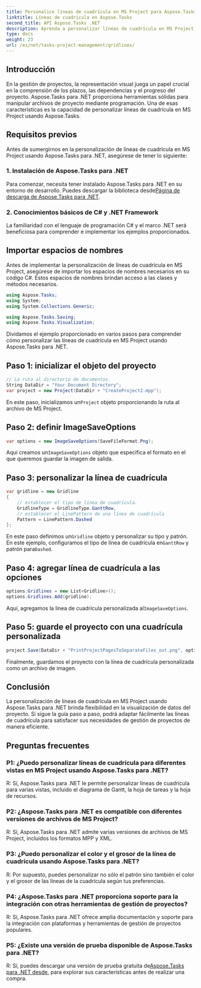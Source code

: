 ```yaml
---
title: Personalice líneas de cuadrícula en MS Project para Aspose.Tasks
linktitle: Líneas de cuadrícula en Aspose.Tasks
second_title: API Aspose.Tasks .NET
description: Aprenda a personalizar líneas de cuadrícula en MS Project usando Aspose.Tasks para .NET. Mejore la visualización y gestión de su proyecto con pasos fáciles de seguir.
type: docs
weight: 23
url: /es/net/tasks-project-management/gridlines/
---
```

## Introducción

En la gestión de proyectos, la representación visual juega un papel crucial en la comprensión de los plazos, las dependencias y el progreso del proyecto. Aspose.Tasks para .NET proporciona herramientas sólidas para manipular archivos de proyecto mediante programación. Una de esas características es la capacidad de personalizar líneas de cuadrícula en MS Project usando Aspose.Tasks.

## Requisitos previos

Antes de sumergirnos en la personalización de líneas de cuadrícula en MS Project usando Aspose.Tasks para .NET, asegúrese de tener lo siguiente:

### 1. Instalación de Aspose.Tasks para .NET

 Para comenzar, necesita tener instalado Aspose.Tasks para .NET en su entorno de desarrollo. Puedes descargar la biblioteca desde[Página de descarga de Aspose.Tasks para .NET](https://releases.aspose.com/tasks/net/).

### 2. Conocimientos básicos de C# y .NET Framework

La familiaridad con el lenguaje de programación C# y el marco .NET será beneficiosa para comprender e implementar los ejemplos proporcionados.

## Importar espacios de nombres

Antes de implementar la personalización de líneas de cuadrícula en MS Project, asegúrese de importar los espacios de nombres necesarios en su código C#. Estos espacios de nombres brindan acceso a las clases y métodos necesarios.

```csharp
using Aspose.Tasks;
using System;
using System.Collections.Generic;

using Aspose.Tasks.Saving;
using Aspose.Tasks.Visualization;

```

Dividamos el ejemplo proporcionado en varios pasos para comprender cómo personalizar las líneas de cuadrícula en MS Project usando Aspose.Tasks para .NET.

## Paso 1: inicializar el objeto del proyecto

```csharp
// La ruta al directorio de documentos.
String DataDir = "Your Document Directory";
var project = new Project(DataDir + "CreateProject2.mpp");
```

 En este paso, inicializamos un`Project` objeto proporcionando la ruta al archivo de MS Project.

## Paso 2: definir ImageSaveOptions

```csharp
var options = new ImageSaveOptions(SaveFileFormat.Png);
```

 Aquí creamos un`ImageSaveOptions` objeto que especifica el formato en el que queremos guardar la imagen de salida.

## Paso 3: personalizar la línea de cuadrícula

```csharp
var gridline = new Gridline
{
	// establecer el tipo de línea de cuadrícula.
	GridlineType = GridlineType.GanttRow, 
	// establecer el LinePattern de una línea de cuadrícula
	Pattern = LinePattern.Dashed
};
```

 En este paso definimos un`Gridline` objeto y personalizar su tipo y patrón. En este ejemplo, configuramos el tipo de línea de cuadrícula en`GanttRow` y patrón para`Dashed`.

## Paso 4: agregar línea de cuadrícula a las opciones

```csharp
options.Gridlines = new List<Gridline>();
options.Gridlines.Add(gridline);
```

 Aquí, agregamos la línea de cuadrícula personalizada al`ImageSaveOptions`.

## Paso 5: guarde el proyecto con una cuadrícula personalizada

```csharp
project.Save(DataDir + "PrintProjectPagesToSeparateFiles_out.png", options);
```

Finalmente, guardamos el proyecto con la línea de cuadrícula personalizada como un archivo de imagen.

## Conclusión

La personalización de líneas de cuadrícula en MS Project usando Aspose.Tasks para .NET brinda flexibilidad en la visualización de datos del proyecto. Si sigue la guía paso a paso, podrá adaptar fácilmente las líneas de cuadrícula para satisfacer sus necesidades de gestión de proyectos de manera eficiente.

## Preguntas frecuentes

### P1: ¿Puedo personalizar líneas de cuadrícula para diferentes vistas en MS Project usando Aspose.Tasks para .NET?

R: Sí, Aspose.Tasks para .NET le permite personalizar líneas de cuadrícula para varias vistas, incluido el diagrama de Gantt, la hoja de tareas y la hoja de recursos.

### P2: ¿Aspose.Tasks para .NET es compatible con diferentes versiones de archivos de MS Project?

R: Sí, Aspose.Tasks para .NET admite varias versiones de archivos de MS Project, incluidos los formatos MPP y XML.

### P3: ¿Puedo personalizar el color y el grosor de la línea de cuadrícula usando Aspose.Tasks para .NET?

R: Por supuesto, puedes personalizar no sólo el patrón sino también el color y el grosor de las líneas de la cuadrícula según tus preferencias.

### P4: ¿Aspose.Tasks para .NET proporciona soporte para la integración con otras herramientas de gestión de proyectos?

R: Sí, Aspose.Tasks para .NET ofrece amplia documentación y soporte para la integración con plataformas y herramientas de gestión de proyectos populares.

### P5: ¿Existe una versión de prueba disponible de Aspose.Tasks para .NET?

 R: Sí, puedes descargar una versión de prueba gratuita de[Aspose.Tasks para .NET desde](https://forum.aspose.com/c/tasks/15), para explorar sus características antes de realizar una compra.